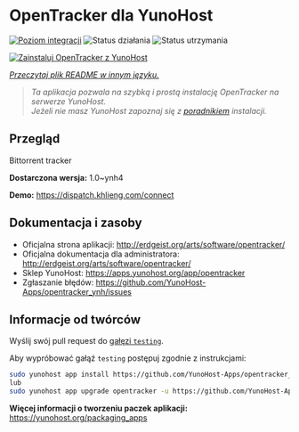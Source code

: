 <!--
To README zostało automatycznie wygenerowane przez <https://github.com/YunoHost/apps/tree/master/tools/readme_generator>
Nie powinno być ono edytowane ręcznie.
-->

# OpenTracker dla YunoHost

[![Poziom integracji](https://apps.yunohost.org/badge/integration/opentracker)](https://ci-apps.yunohost.org/ci/apps/opentracker/)
![Status działania](https://apps.yunohost.org/badge/state/opentracker)
![Status utrzymania](https://apps.yunohost.org/badge/maintained/opentracker)

[![Zainstaluj OpenTracker z YunoHost](https://install-app.yunohost.org/install-with-yunohost.svg)](https://install-app.yunohost.org/?app=opentracker)

*[Przeczytaj plik README w innym języku.](./ALL_README.md)*

> *Ta aplikacja pozwala na szybką i prostą instalację OpenTracker na serwerze YunoHost.*  
> *Jeżeli nie masz YunoHost zapoznaj się z [poradnikiem](https://yunohost.org/install) instalacji.*

## Przegląd

Bittorrent tracker

**Dostarczona wersja:** 1.0~ynh4

**Demo:** <https://dispatch.khlieng.com/connect>
## Dokumentacja i zasoby

- Oficjalna strona aplikacji: <http://erdgeist.org/arts/software/opentracker/>
- Oficjalna dokumentacja dla administratora: <http://erdgeist.org/arts/software/opentracker/>
- Sklep YunoHost: <https://apps.yunohost.org/app/opentracker>
- Zgłaszanie błędów: <https://github.com/YunoHost-Apps/opentracker_ynh/issues>

## Informacje od twórców

Wyślij swój pull request do [gałęzi `testing`](https://github.com/YunoHost-Apps/opentracker_ynh/tree/testing).

Aby wypróbować gałąź `testing` postępuj zgodnie z instrukcjami:

```bash
sudo yunohost app install https://github.com/YunoHost-Apps/opentracker_ynh/tree/testing --debug
lub
sudo yunohost app upgrade opentracker -u https://github.com/YunoHost-Apps/opentracker_ynh/tree/testing --debug
```

**Więcej informacji o tworzeniu paczek aplikacji:** <https://yunohost.org/packaging_apps>
